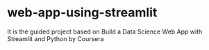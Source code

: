 # web-app-using-streamlit
It is the guided project based on Build a Data Science Web App with Streamlit and Python by Coursera
